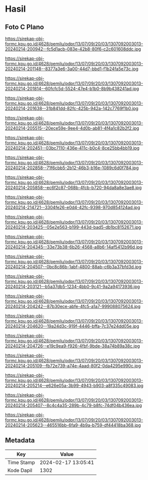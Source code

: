 # Hasil

## Foto C Plano

https://sirekap-obj-formc.kpu.go.id/4628/pemilu/pdpr/13/07/09/20/03/1307092003013-20240214-200942--fc5d1acb-083e-42b8-80f6-c2c601608ddc.jpg

https://sirekap-obj-formc.kpu.go.id/4628/pemilu/pdpr/13/07/09/20/03/1307092003013-20240214-201148--8377a3e6-3a00-44d7-bbd1-f1b24fa5e73c.jpg

https://sirekap-obj-formc.kpu.go.id/4628/pemilu/pdpr/13/07/09/20/03/1307092003013-20240214-201814--60fcfc5d-5524-47e4-b1b0-8b9b438241ad.jpg

https://sirekap-obj-formc.kpu.go.id/4628/pemilu/pdpr/13/07/09/20/03/1307092003013-20240214-201638--31b841dd-82fc-425b-942a-142c7769f1b0.jpg

https://sirekap-obj-formc.kpu.go.id/4628/pemilu/pdpr/13/07/09/20/03/1307092003013-20240214-205515--20ece59e-9ee4-4d0b-ab81-4f4a1c82b2f2.jpg

https://sirekap-obj-formc.kpu.go.id/4628/pemilu/pdpr/13/07/09/20/03/1307092003013-20240214-202451--03bc7110-436e-411c-b0c4-8ce25bb4bb19.jpg

https://sirekap-obj-formc.kpu.go.id/4628/pemilu/pdpr/13/07/09/20/03/1307092003013-20240214-202858--71f6cbb5-2b12-46b3-b16e-1089c6d0f784.jpg

https://sirekap-obj-formc.kpu.go.id/4628/pemilu/pdpr/13/07/09/20/03/1307092003013-20240214-205858--ec6f2c87-068b-4fcb-b720-94da8a8e3ae8.jpg

https://sirekap-obj-formc.kpu.go.id/4628/pemilu/pdpr/13/07/09/20/03/1307092003013-20240214-214721--3304fe26-e0d4-42fc-9398-970d854124ad.jpg

https://sirekap-obj-formc.kpu.go.id/4628/pemilu/pdpr/13/07/09/20/03/1307092003013-20240214-203425--05e2e563-b199-443d-bad5-db1bc8152671.jpg

https://sirekap-obj-formc.kpu.go.id/4628/pemilu/pdpr/13/07/09/20/03/1307092003013-20240214-204345--33e73b38-6b26-4568-a8b6-14af5412b96d.jpg

https://sirekap-obj-formc.kpu.go.id/4628/pemilu/pdpr/13/07/09/20/03/1307092003013-20240214-204507--0bc8c86b-1abf-4800-88ab-c6b3a37bfd3d.jpg

https://sirekap-obj-formc.kpu.go.id/4628/pemilu/pdpr/13/07/09/20/03/1307092003013-20240214-203121--b5a37db5-1234-4bb0-9c41-9a2a94173936.jpg

https://sirekap-obj-formc.kpu.go.id/4628/pemilu/pdpr/13/07/09/20/03/1307092003013-20240214-204242--87b30ece-abfe-4fc5-a1a7-999088075624.jpg

https://sirekap-obj-formc.kpu.go.id/4628/pemilu/pdpr/13/07/09/20/03/1307092003013-20240214-204620--19a24d3c-919f-4446-bffa-7c37e24dd05e.jpg

https://sirekap-obj-formc.kpu.go.id/4628/pemilu/pdpr/13/07/09/20/03/1307092003013-20240214-204726--e19c9ea9-f926-4fbf-9bde-38a74b89a38c.jpg

https://sirekap-obj-formc.kpu.go.id/4628/pemilu/pdpr/13/07/09/20/03/1307092003013-20240214-205109--fb72e739-a74e-4aad-80f2-0da4295e990c.jpg

https://sirekap-obj-formc.kpu.go.id/4628/pemilu/pdpr/13/07/09/20/03/1307092003013-20240214-205214--e626e05a-3b99-4943-b903-a8f335c49083.jpg

https://sirekap-obj-formc.kpu.go.id/4628/pemilu/pdpr/13/07/09/20/03/1307092003013-20240214-205407--8c4c4a35-289b-4c79-b8fc-74df04b436ea.jpg

https://sirekap-obj-formc.kpu.go.id/4628/pemilu/pdpr/13/07/09/20/03/1307092003013-20240214-205623--465516bb-6fa9-4b9a-b759-df44418ba368.jpg


## Metadata

| Key        | Value               |
| ---------- | ------------------- |
| Time Stamp | 2024-02-17 13:05:41 |
| Kode Dapil | 1302                |



